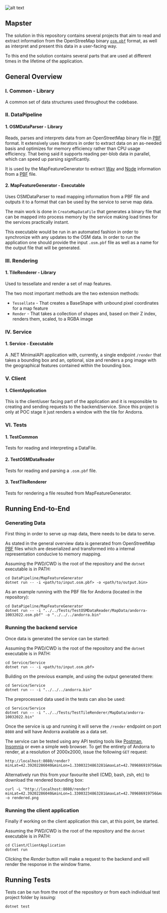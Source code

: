 ![alt text](https://imgur.com/a/ffec3KV)



Mapster
-----------------------
The solution in this repository contains several projects that aim to read and extract information from the OpenStreeMap binary [`osm.pbf`](https://wiki.openstreetmap.org/wiki/PBF_Format) format, as well as interpret and present this data in a user-facing way.

To this end the solution contains several parts that are used at different times in the lifetime of the application.

## General Overview

### I. Common - Library
A common set of data structures used throughout the codebase.

### II. DataPipeline
#### 1. OSMDataParser - Library
Reads, parses and interprets data from an OpenStreetMap binary file in [PBF](https://wiki.openstreetmap.org/wiki/PBF_Format) format. It extensively uses iterators in order to extract data on an as-needed basis and optimizes for memory efficiency rather than CPU usage efficiency. That being said it supports reading per-blob data in parallel, which can speed up parsing significantly.

It is used by the MapFeatureGenerator to extract [Way](https://wiki.openstreetmap.org/wiki/Way) and [Node](https://wiki.openstreetmap.org/wiki/Node) information from a [PBF](https://wiki.openstreetmap.org/wiki/PBF_Format) file.

#### 2. MapFeatureGenerator - Executable
Uses OSMDataParser to read mapping information from a PBF file and outputs it to a format that can be used by the service to serve map data.

The main work is done in `CreateMapDataFile` that generates a binary file that can be mapped into process memory by the service making load times for the services practically instant.

This executable would be run in an automated fashion in order to synchronize with any updates to the OSM data.
In order to run the application one should provide the input `.osm.pbf` file as well as a name for the output file that will be generated.

### III. Rendering
#### 1. TileRenderer - Library
Used to tessellate and render a set of map features.

The two most important methods are the two extension methods:
  - `Tessellate` - That creates a BaseShape with unbound pixel coordinates for a map feature
  - `Render` - That takes a collection of shapes and, based on their Z index, renders them, scaled, to a RGBA image

### IV. Service
#### 1. Service - Executable
A .NET MinimalAPI application with, currently, a single endpoint `/render` that takes a bounding box and an, optional, size and renders a png image with the geographical features contained within the bounding box.

### V. Client
#### 1. ClientApplication
This is the client/user facing part of the application and it is responsible to creating and sending requests to the backend/service.
Since this project is only at POC stage it just renders a window with the tile for Andorra.

### VI. Tests
#### 1. TestCommon
Tests for reading and interpreting a DataFile.
#### 2. TestOSMDataReader
Tests for reading and parsing a `.osm.pbf` file.
#### 3. TestTileRenderer
Tests for rendering a file resulted from MapFeatureGenerator.

## Running End-to-End
### Generating Data
First thing in order to serve up map data, there needs to be data to serve.

As stated in the general overview data is generated from OpenStreetMap [PBF](https://wiki.openstreetmap.org/wiki/PBF_Format) files which are deserialized and transformed into a internal representation conducive to memory mapping.

Assuming the PWD/CWD is the root of the repository and the `dotnet` executable is in PATH:
```shell
cd DataPipeline/MapFeatureGenerator
dotnet run -- -i <path/to/input.osm.pbf> -o <path/to/output.bin>
```

As an example running with the PBF file for Andorra (located in the repository):
```shell
cd DataPipeline/MapFeatureGenerator
dotnet run -- -i "../../Tests/TestOSMDataReader/MapData/andorra-10032022.osm.pbf" -o "../../../andorra.bin"
```

### Running the backend service
Once data is generated the service can be started:

Assuming the PWD/CWD is the root of the repository and the `dotnet` executable is in PATH:
```shell
cd Service/Service
dotnet run -- -i <path/to/input.osm.pbf>
```

Building on the previous example, and using the output generated there:
```shell
cd Service/Service
dotnet run -- -i "../../../andorra.bin"
```

The preprocessed data used in the tests can also be used:
```shell
cd Service/Service
dotnet run -- -i "../../Tests/TestTileRenderer/MapData/andorra-10032022.bin"
```

Once the service is up and running it will serve the `/render` endpoint on port `8080` and will have Andorra available as a data set.

The service can be tested using any API testing tools like [Postman](https://www.postman.com/), [Insomnia](https://insomnia.rest/) or even a simple web browser. To get the entirety of Andorra to render, at a resolution of 2000x2000, issue the following `GET` request:
```http request
http://localhost:8080/render?minLat=42.39202286040&minLon=1.33003234863281&maxLat=42.709686919756&maxLon=1.85600280761718&size=2000
```
Alternatively run this from your favourite shell (CMD, bash, zsh, etc) to download the rendered bounding box:
```shell
curl -L "http://localhost:8080/render?minLat=42.39202286040&minLon=1.33003234863281&maxLat=42.709686919756&maxLon=1.85600280761718&size=2000" -o rendered.png
```

### Running the client application
Finally if working on the client application this can, at this point, be started.

Assuming the PWD/CWD is the root of the repository and the `dotnet` executable is in PATH:
```shell
cd Client/ClientApplication
dotnet run
```

Clicking the *Render* button will make a request to the backend and will render the response in the window frame.

## Running Tests
Tests can be run from the root of the repository or from each individual test project folder by issuing:
```shell
dotnet test
```
